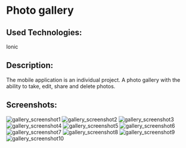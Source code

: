 # Photo gallery

## Used Technologies:
Ionic

## Description:
The mobile application is an individual project. A photo gallery with the ability to take, edit, share and delete photos. 

## Screenshots:
![gallery_screenshot1](https://github.com/evgeniya-zhukova/Photo_gallery/blob/main/screenshots/Gallery1.png)
![gallery_screenshot2](https://github.com/evgeniya-zhukova/Photo_gallery/blob/main/screenshots/Gallery2.png)
![gallery_screenshot3](https://github.com/evgeniya-zhukova/Photo_gallery/blob/main/screenshots/Gallery3.png)
![gallery_screenshot4](https://github.com/evgeniya-zhukova/Photo_gallery/blob/main/screenshots/Gallery4.png)
![gallery_screenshot5](https://github.com/evgeniya-zhukova/Photo_gallery/blob/main/screenshots/Gallery5.png)
![gallery_screenshot6](https://github.com/evgeniya-zhukova/Photo_gallery/blob/main/screenshots/Gallery6.png)
![gallery_screenshot7](https://github.com/evgeniya-zhukova/Photo_gallery/blob/main/screenshots/Gallery7.png)
![gallery_screenshot8](https://github.com/evgeniya-zhukova/Photo_gallery/blob/main/screenshots/Gallery8.png)
![gallery_screenshot9](https://github.com/evgeniya-zhukova/Photo_gallery/blob/main/screenshots/Gallery9.png)
![gallery_screenshot10](https://github.com/evgeniya-zhukova/Photo_gallery/blob/main/screenshots/Gallery10.png)
